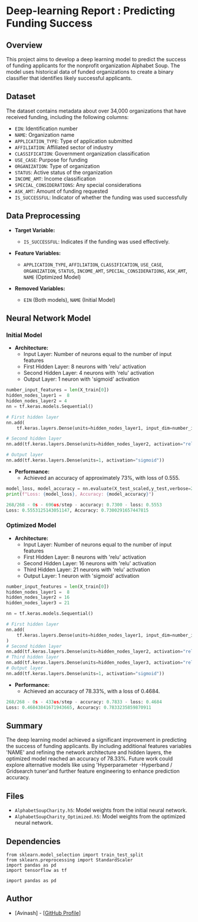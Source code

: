 # Deep-learning Report : Predicting Funding Success

## Overview

This project aims to develop a deep learning model to predict the success of funding applicants for the nonprofit organization Alphabet Soup. The model uses historical data of funded organizations to create a binary classifier that identifies likely successful applicants.

## Dataset

The dataset contains metadata about over 34,000 organizations that have received funding, including the following columns:

- `EIN`: Identification number
- `NAME`: Organization name
- `APPLICATION_TYPE`: Type of application submitted
- `AFFILIATION`: Affiliated sector of industry
- `CLASSIFICATION`: Government organization classification
- `USE_CASE`: Purpose for funding
- `ORGANIZATION`: Type of organization
- `STATUS`: Active status of the organization
- `INCOME_AMT`: Income classification
- `SPECIAL_CONSIDERATIONS`: Any special considerations
- `ASK_AMT`: Amount of funding requested
- `IS_SUCCESSFUL`: Indicator of whether the funding was used successfully

## Data Preprocessing

- **Target Variable:**
  - `IS_SUCCESSFUL`: Indicates if the funding was used effectively.

- **Feature Variables:**
  - `APPLICATION_TYPE`, `AFFILIATION`, `CLASSIFICATION`, `USE_CASE`, `ORGANIZATION`, `STATUS`, `INCOME_AMT`, `SPECIAL_CONSIDERATIONS`, `ASK_AMT`, `NAME` (Optimized Model)

- **Removed Variables:**
  - `EIN` (Both models), `NAME` (Initial Model)

## Neural Network Model

### Initial Model

- **Architecture:**
  - Input Layer: Number of neurons equal to the number of input features
  - First Hidden Layer: 8 neurons with 'relu' activation
  - Second Hidden Layer: 4 neurons with 'relu' activation
  - Output Layer: 1 neuron with 'sigmoid' activation
```Python
number_input_features = len(X_train[0])
hidden_nodes_layer1 =  8
hidden_nodes_layer2 = 4
nn = tf.keras.models.Sequential()

# First hidden layer
nn.add(
    tf.keras.layers.Dense(units=hidden_nodes_layer1, input_dim=number_input_features, activation="relu"))

# Second hidden layer
nn.add(tf.keras.layers.Dense(units=hidden_nodes_layer2, activation="relu"))

# Output layer
nn.add(tf.keras.layers.Dense(units=1, activation="sigmoid"))
```
- **Performance:**
  - Achieved an accuracy of approximately 73%, with loss of 0.555.
```Python
model_loss, model_accuracy = nn.evaluate(X_test_scaled,y_test,verbose=2)
print(f"Loss: {model_loss}, Accuracy: {model_accuracy}")

268/268 - 0s - 696us/step - accuracy: 0.7300 - loss: 0.5553
Loss: 0.5553125143051147, Accuracy: 0.7300291657447815
```

### Optimized Model

- **Architecture:**
  - Input Layer: Number of neurons equal to the number of input features
  - First Hidden Layer: 8 neurons with 'relu' activation
  - Second Hidden Layer: 16 neurons with 'relu' activation
  - Third Hidden Layer: 21 neurons with 'relu' activation
  - Output Layer: 1 neuron with 'sigmoid' activation
```Python
number_input_features = len(X_train[0])
hidden_nodes_layer1 =  8
hidden_nodes_layer2 = 16
hidden_nodes_layer3 = 21

nn = tf.keras.models.Sequential()

# First hidden layer
nn.add(
    tf.keras.layers.Dense(units=hidden_nodes_layer1, input_dim=number_input_features, activation="relu")
)
# Second hidden layer
nn.add(tf.keras.layers.Dense(units=hidden_nodes_layer2, activation="relu"))
# Third hidden layer
nn.add(tf.keras.layers.Dense(units=hidden_nodes_layer3, activation="relu"))
# Output layer
nn.add(tf.keras.layers.Dense(units=1, activation="sigmoid"))
```

- **Performance:**
  - Achieved an accuracy of 78.33%, with a loss of 0.4684.
```Python
268/268 - 0s - 433us/step - accuracy: 0.7833 - loss: 0.4684
Loss: 0.46843841671943665, Accuracy: 0.7833235859870911
```
## Summary

The deep learning model achieved a significant improvement in predicting the success of funding applicants. By including additional features variables 'NAME' and refining the network architecture and hidden layers, the optimized model reached an accuracy of 78.33%. Future work could explore alternative models like using 'Hyperparameter -Hyperband / Gridsearch tuner'and further feature engineering to enhance prediction accuracy.

## Files

- `AlphabetSoupCharity.h5`: Model weights from the initial neural network.
- `AlphabetSoupCharity_Optimized.h5`: Model weights from the optimized neural network.

## Dependencies
```
from sklearn.model_selection import train_test_split
from sklearn.preprocessing import StandardScaler
import pandas as pd
import tensorflow as tf

import pandas as pd

```
## Author

- [Avinash] - [[GitHub Profile](https://github.com/AVI-1213)]
